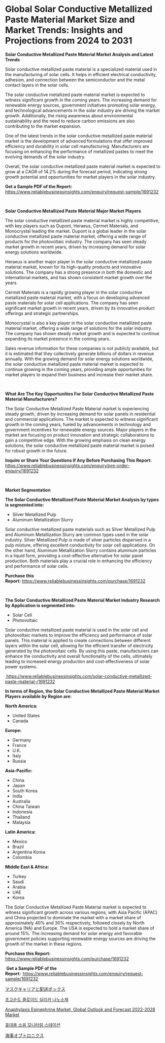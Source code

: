 <p><h1>Global Solar Conductive Metallized Paste Material Market Size and Market Trends: Insights and Projections from 2024 to 2031</h1></p><p><strong>Solar Conductive Metallized Paste Material Market Analysis and Latest Trends</strong></p>
<p><p>Solar conductive metallized paste material is a specialized material used in the manufacturing of solar cells. It helps in efficient electrical conductivity, adhesion, and connection between the semiconductor and the metal contact layers in the solar cells.</p><p>The solar conductive metallized paste material market is expected to witness significant growth in the coming years. The increasing demand for renewable energy sources, government initiatives promoting solar energy, and technological advancements in the solar industry are driving the market growth. Additionally, the rising awareness about environmental sustainability and the need to reduce carbon emissions are also contributing to the market expansion.</p><p>One of the latest trends in the solar conductive metallized paste material market is the development of advanced formulations that offer improved efficiency and durability in solar cell manufacturing. Manufacturers are focusing on enhancing the performance of metallized pastes to meet the evolving demands of the solar industry.</p><p>Overall, the solar conductive metallized paste material market is expected to grow at a CAGR of 14.2% during the forecast period, indicating strong growth potential and opportunities for market players in the solar industry.</p></p>
<p><strong>Get a Sample PDF of the Report:&nbsp;</strong> <a href="https://www.reliablebusinessinsights.com/enquiry/request-sample/1691232">https://www.reliablebusinessinsights.com/enquiry/request-sample/1691232</a></p>
<p>&nbsp;</p>
<p><strong>Solar Conductive Metallized Paste Material Major Market Players</strong></p>
<p><p>The solar conductive metallized paste material market is highly competitive, with key players such as Dupont, Heraeus, Cermet Materials, and Monocrystal leading the market. Dupont is a global leader in the solar conductive metallized paste material market, offering a wide range of products for the photovoltaic industry. The company has seen steady market growth in recent years, driven by increasing demand for solar energy solutions worldwide.</p><p>Heraeus is another major player in the solar conductive metallized paste material market, known for its high-quality products and innovative solutions. The company has a strong presence in both the domestic and international markets, and has shown consistent market growth over the years.</p><p>Cermet Materials is a rapidly growing player in the solar conductive metallized paste material market, with a focus on developing advanced paste materials for solar cell applications. The company has seen significant market growth in recent years, driven by its innovative product offerings and strategic partnerships.</p><p>Monocrystal is also a key player in the solar conductive metallized paste material market, offering a wide range of solutions for the solar industry. The company has shown steady market growth and is expected to continue expanding its market presence in the coming years.</p><p>Sales revenue information for these companies is not publicly available, but it is estimated that they collectively generate billions of dollars in revenue annually. With the growing demand for solar energy solutions worldwide, the solar conductive metallized paste material market is expected to continue growing in the coming years, providing ample opportunities for market players to expand their business and increase their market share.</p></p>
<p>&nbsp;</p>
<p><strong>What Are The Key Opportunities For Solar Conductive Metallized Paste Material Manufacturers?</strong></p>
<p><p>The Solar Conductive Metallized Paste Material market is experiencing steady growth, driven by increasing demand for solar panels in residential and commercial applications. The market is expected to witness significant growth in the coming years, fueled by advancements in technology and government incentives for renewable energy sources. Major players in the market are focusing on product innovation and strategic collaborations to gain a competitive edge. With the growing emphasis on clean energy solutions, the solar conductive metallized paste material market is poised for robust growth in the future.</p></p>
<p><strong>Inquire or Share Your Questions If Any Before Purchasing This Report:</strong> <a href="https://www.reliablebusinessinsights.com/enquiry/pre-order-enquiry/1691232">https://www.reliablebusinessinsights.com/enquiry/pre-order-enquiry/1691232</a></p>
<p>&nbsp;</p>
<p><strong>Market Segmentation</strong></p>
<p><strong>The Solar Conductive Metallized Paste Material Market Analysis by types is segmented into:</strong></p>
<p><ul><li>Silver Metallized Pulp</li><li>Aluminum Metallization Slurry</li></ul></p>
<p><p>Solar conductive metallized paste materials such as Silver Metallized Pulp and Aluminum Metallization Slurry are common types used in the solar industry. Silver Metallized Pulp is made of silver particles dispersed in a pulp mixture, offering excellent conductivity for solar cell applications. On the other hand, Aluminum Metallization Slurry contains aluminum particles in a liquid form, providing a cost-effective alternative for solar panel production. Both materials play a crucial role in enhancing the efficiency and performance of solar cells.</p></p>
<p><strong>Purchase this Report:&nbsp;</strong><a href="https://www.reliablebusinessinsights.com/purchase/1691232">https://www.reliablebusinessinsights.com/purchase/1691232</a></p>
<p>&nbsp;</p>
<p><strong>The Solar Conductive Metallized Paste Material Market Industry Research by Application is segmented into:</strong></p>
<p><ul><li>Solar Cell</li><li>Photovoltaic</li></ul></p>
<p><p>Solar conductive metallized paste material is used in the solar cell and photovoltaic markets to improve the efficiency and performance of solar panels. This material is applied to create connections between different layers within the solar cell, allowing for the efficient transfer of electricity generated by the photovoltaic cells. By using this paste, manufacturers can enhance the conductivity and overall functionality of the cells, ultimately leading to increased energy production and cost-effectiveness of solar power systems.</p></p>
<p><a href="https://www.reliablebusinessinsights.com/solar-conductive-metallized-paste-material-r1691232">&nbsp;https://www.reliablebusinessinsights.com/solar-conductive-metallized-paste-material-r1691232</a></p>
<p><strong>In terms of Region, the Solar Conductive Metallized Paste Material Market Players available by Region are:</strong></p>
<p>
    <p> <strong> North America: </strong>
        <ul>
            <li>United States</li>
            <li>Canada</li>
        </ul>
        </p> 
    <p> <strong> Europe: </strong>
        <ul>
            <li>Germany</li>
            <li>France</li>
            <li>U.K.</li>
            <li>Italy</li>
            <li>Russia</li>
        </ul>
        </p> 
    <p> <strong> Asia-Pacific: </strong>
        <ul>
            <li>China</li>
            <li>Japan</li>
            <li>South Korea</li>
            <li>India</li>
            <li>Australia</li>
            <li>China Taiwan</li>
            <li>Indonesia</li>
            <li>Thailand</li>
            <li>Malaysia</li>
        </ul>
        </p> 
    <p> <strong> Latin America: </strong>
        <ul>
            <li>Mexico</li>
            <li>Brazil</li>
            <li>Argentina Korea</li>
            <li>Colombia</li>
        </ul>
        </p> 
    <p> <strong> Middle East & Africa: </strong>
        <ul>
            <li>Turkey</li>
            <li>Saudi</li>
            <li>Arabia</li>
            <li>UAE</li>
            <li>Korea</li>
        </ul>
    </p>
    </p>
<p><p>The Solar Conductive Metallized Paste Material market is expected to witness significant growth across various regions, with Asia Pacific (APAC) and China projected to dominate the market with a market share of approximately 40% and 30% respectively, followed closely by North America (NA) and Europe. The USA is expected to hold a market share of around 15%. The increasing demand for solar energy and favorable government policies supporting renewable energy sources are driving the growth of the market in these regions.</p></p>
<p><strong>Purchase this Report: </strong><a href="https://www.reliablebusinessinsights.com/purchase/1691232">https://www.reliablebusinessinsights.com/purchase/1691232</a></p>
<p>&nbsp;<strong>Get a Sample PDF of the Report:&nbsp;&nbsp;</strong><a href="https://www.reliablebusinessinsights.com/enquiry/request-sample/1691232">https://www.reliablebusinessinsights.com/enquiry/request-sample/1691232</a></p>
<p><strong></strong></p>
<p><p><a href="https://medium.com/@willismills2023/%E3%83%9E%E3%82%B9%E3%82%AF%E3%82%AD%E3%83%A3%E3%83%AA%E3%82%A2%E3%81%A8%E5%87%BA%E8%8D%B7%E3%83%9C%E3%83%83%E3%82%AF%E3%82%B9%E3%81%AE%E5%B8%82%E5%A0%B4%E5%B1%95%E6%9C%9B-%E6%A5%AD%E7%95%8C%E6%A6%82%E8%A6%81%E3%81%A8%E4%BA%88%E6%B8%AC-2024%E5%B9%B4%E3%81%8B%E3%82%892031%E5%B9%B4-207efbfb87c9">マスクキャリアと配送ボックス</a></p><p><a href="https://medium.com/@mathieu.rico66/%EC%B4%88%EA%B3%A0%EC%88%9C%EB%8F%84-%EC%BD%9C%EB%A1%9C%EC%9D%B4%EB%8B%AC-%EC%8B%A4%EB%A6%AC%EC%B9%B4-%EB%82%98%EB%85%B8%EC%86%8C%EC%9E%AC-%EC%8B%9C%EC%9E%A5-%EC%84%B1%EA%B3%B5%EC%A0%81%EC%9D%B8-%EB%B9%84%EC%A6%88%EB%8B%88%EC%8A%A4-%EC%A0%84%EB%9E%B5%EC%9D%98-%ED%95%B5%EC%8B%AC-%EC%98%88%EC%B8%A1-2031%EB%85%84%EA%B9%8C%EC%A7%80-caae4b0c5467">초고순도 콜로이드 실리카 나노소재</a></p><p><a href="https://www.linkedin.com/pulse/anaphylaxis-epinephrine-market-global-outlook-forecast-eilnc">Anaphylaxis Epinephrine Market, Global Outlook and Forecast 2022-2028 Market</a></p><p><a href="https://medium.com/@dudleyferry/%ED%9C%B4%EB%8C%80%EC%9A%A9-%EC%86%8C%EC%9D%8C-%EB%AA%A8%EB%8B%88%ED%84%B0%EB%A7%81-%EC%8A%A4%ED%85%8C%EC%9D%B4%EC%85%98-%EC%8B%9C%EC%9E%A5-%EC%A1%B0%EC%82%AC-%EB%B3%B4%EA%B3%A0%EC%84%9C-%EA%B7%B8-%EC%97%AD%EC%82%AC-%EB%B0%8F-2024%EB%85%84%EB%B6%80%ED%84%B0-2031%EB%85%84%EA%B9%8C%EC%A7%80%EC%9D%98-%EC%98%88%EC%B8%A1-31cbc5da0632">휴대용 소음 모니터링 스테이션</a></p><p><a href="https://medium.com/@stefansmith00/%E6%B5%B7%E6%B4%8B%E5%85%89%E5%AD%A6%E5%B8%82%E5%A0%B4%E8%A6%8F%E6%A8%A1-cagr-%E3%83%88%E3%83%AC%E3%83%B3%E3%83%892024-2030-83994a94c5a6">海事オプトロニクス</a></p></p>